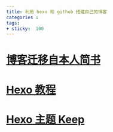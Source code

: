 ```yaml
---
title: 利用 hexo 和 github 搭建自己的博客
categories : 
tags: 
+ sticky:  100
---
```

# [博客迁移自本人简书](https://www.jianshu.com/u/192abcc5117c)

# [Hexo 教程](https://hexo.io/zh-cn/)

# [Hexo 主题 Keep](https://keep.xpoet.cn)